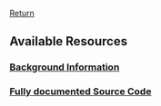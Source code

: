 [Return](professionals.md)
## Available Resources ##
### [Background Information](../../wiki/G-School:-G_String-Resources)
### [Fully documented Source Code](../../../tree/main/workbench/GS_L/src)
